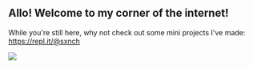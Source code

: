## Allo! Welcome to my corner of the internet!

While you're still here, why not check out some mini projects I've made: https://repl.it/@sxnch

<img src="https://www.codewars.com/users/sm0ca/badges/small">

<!--
**sxnch/sxnch** is a ✨ _special_ ✨ repository because its `README.md` (this file) appears on your GitHub profile.

Here are some ideas to get you started:

- 🔭 I’m currently working on ...
- 🌱 I’m currently learning ...
- 👯 I’m looking to collaborate on ...
- 🤔 I’m looking for help with ...
- 💬 Ask me about ...
- 📫 How to reach me: ...
- 😄 Pronouns: ...
- ⚡ Fun fact: ...
-->
